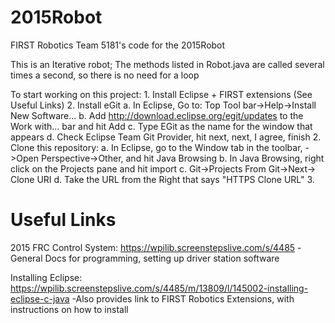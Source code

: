 2015Robot
=========

FIRST Robotics Team 5181's code for the 2015Robot

This is an Iterative robot; The methods listed in Robot.java are called several times a second, so there is no need for a loop

To start working on this project:
	1. Install Eclipse + FIRST extensions (See Useful Links)
	2. Install eGit
		a. In Eclipse, Go to: Top Tool bar->Help->Install New Software...
		b. Add http://download.eclipse.org/egit/updates to the Work with... bar and hit Add
		c. Type EGit as the name for the window that appears
		d. Check Eclipse Team Git Provider, hit next, next, I agree, finish
	2. Clone this repository:
		a. In Eclipse, go to the Window tab in the toolbar, ->Open Perspective->Other, and hit Java Browsing
		b. In Java Browsing, right click on the Projects pane and hit import
		c. Git->Projects From Git->Next-> Clone URI
		d. Take the URL from the Right that says "HTTPS Clone URL"
	3. 

Useful Links
============
2015 FRC Control System:
https://wpilib.screenstepslive.com/s/4485
	-General Docs for programming, setting up driver station software
	
Installing Eclipse:
https://wpilib.screenstepslive.com/s/4485/m/13809/l/145002-installing-eclipse-c-java
	-Also provides link to FIRST Robotics Extensions, with instructions on how to install